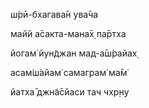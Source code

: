 ш́рӣ-бхагава̄н ува̄ча

майй а̄сакта-мана̄х̣ па̄ртха

йогам̇ йун̃джан мад-а̄ш́райах̣

асам̇ш́айам̇ самаграм̇ ма̄м̇

йатха̄ джн̃а̄сйаси тач чхр̣н̣у